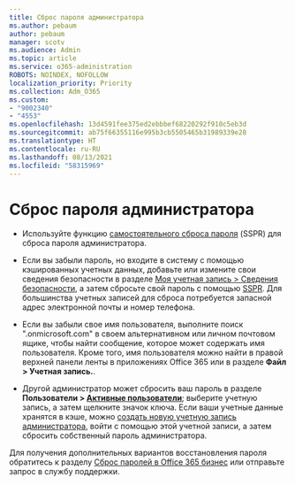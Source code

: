 ```yaml
---
title: Сброс пароля администратора
ms.author: pebaum
author: pebaum
manager: scotv
ms.audience: Admin
ms.topic: article
ms.service: o365-administration
ROBOTS: NOINDEX, NOFOLLOW
localization_priority: Priority
ms.collection: Adm_O365
ms.custom:
- "9002340"
- "4553"
ms.openlocfilehash: 13d4591fee375ed2ebbbef68220292f910c5eb3d
ms.sourcegitcommit: ab75f66355116e995b3cb5505465b31989339e28
ms.translationtype: HT
ms.contentlocale: ru-RU
ms.lasthandoff: 08/13/2021
ms.locfileid: "58315969"
---
```

# <a name="admin-password-reset"></a>Сброс пароля администратора

- Используйте функцию [самостоятельного сброса пароля](https://passwordreset.microsoftonline.com/) (SSPR) для сброса пароля администратора.

- Если вы забыли пароль, но входите в систему с помощью кэшированных учетных данных, добавьте или измените свои сведения безопасности в разделе [Моя учетная запись > Сведения безопасности](https://mysignins.microsoft.com/security-info), а затем сбросьте свой пароль с помощью [SSPR](https://passwordreset.microsoftonline.com/). Для большинства учетных записей для сброса потребуется запасной адрес электронной почты и номер телефона.

- Если вы забыли свое имя пользователя, выполните поиск ".onmicrosoft.com" в своем альтернативном или личном почтовом ящике, чтобы найти сообщение, которое может содержать имя пользователя.  Кроме того, имя пользователя можно найти в правой верхней панели ленты в приложениях Office 365 или в разделе **Файл > Учетная запись.**.

- Другой администратор может сбросить ваш пароль в разделе **Пользователи > [Активные пользователи](https://portal.office.com/adminportal/home#/users)**; выберите учетную запись, а затем щелкните значок ключа.  Если ваши учетные данные хранятся в кэше, можно [создать новую учетную запись администратора](https://portal.office.com/adminportal/home#/users), войти с помощью этой учетной записи, а затем сбросить собственный пароль администратора.

Для получения дополнительных вариантов восстановления пароля обратитесь к разделу [Сброс паролей в Office 365 бизнес](https://docs.microsoft.com/microsoft-365/admin/add-users/reset-passwords) или отправьте запрос в службу поддержки.
